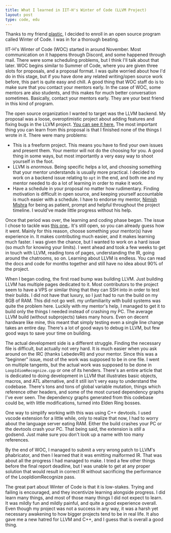```yaml
---
title: What I learned in IIT-H's Winter of Code (LLVM Project)
layout: post
type: code, edu
---
```


Thanks to my friend [plastic](https://akshitadixit.github.io/), I decided to enroll in an open source program
called Winter of Code. I was in for a thorough beating.

IIT-H's Winter of Code (WOC) started in around November. Most communication on it happens through Discord, and some 
happened through mail. There were some scheduling problems, but I think I'll talk about that later. WOC begins similar to
Summer of Code, where you are given three slots for proposals, and a 
proposal format. I was quite worried about how I'd do in this stage, but if you have done any related writing/open source work
before, this part is quite easy and chill. A good thing that WOC staff do is to make sure that you contact your mentors early.
In the case of WOC, some mentors are also students, and this makes for much better conversation sometimes. Basically, 
contact your mentors early. They are your best friend in this kind of program.

The open source organization I wanted to target was the LLVM backend. My proposal was a loose, overoptimistic project about
adding features and fixing bugs in the LLVM project.
[You can see it here.](https://docs.google.com/document/d/1oYlmuBohbZYsDE_3Ajp70blvm73SH5tryUoljzACAQs/edit?usp=sharing)
The most important thing you can learn from this proposal is that I finished none of the things I wrote in it. There were many
problems:
- This is a freeform project. This means you have to find your own issues and present them. Your mentor will not do the choosing
  for you. A good thing in some ways, but most importantly a very easy way to shoot yourself in the foot.
- LLVM is *enormous*. Being specific helps a lot, and choosing something that your mentor understands is usually more practical.
  I decided to work on a backend issue relating to `opt` in the end, and both me and my mentor needed to do a lot of learning 
  in order to make it work.
- Have a schedule in your proposal no matter how rudimentary. Finding motivation is difficult in open source, and keeping
  yourself accountable is much easier with a schedule.
I have to endorse my mentor, [Nimish Mishra](https://github.com/NimishMishra) for being as patient, prompt and helpful
throughout the project timeline. I would've made little progress without his help.

Once that period was over, the learning and coding phase began. The issue I chose to tackle was
[this one.](https://github.com/llvm/llvm-project/issues/50308#issuecomment-1007952551). It's still open, so you can already 
guess how it went. Mainly for this reason, choose something your mentor(s) have experience in. It makes contributing much 
easier, and it makes learning much faster. I was given the chance, but I wanted to work on a hard issue (so much for knowing 
your limits). I went ahead and took a few weeks to get in touch with LLVM, reading tons of pages, understanding the IR, going
around the chatrooms, so on. Learning about LLVM is endless. You can read the docs and code for months together and still have
no idea about 90% of the project.

When I began coding, the first road bump was building LLVM. Just building LLVM has multiple pages dedicated to it. Most 
contributors to the project seem to have a VPS or similar thing that they can SSH into in order to test their builds. I did not
have that luxury, so I just had to run the build on my 8GB of RAM. This did not go well. my unfamiliarity with build systems was
quite the problem here. Luckily with my mentor's help, I managed to get it to build only the things I needed instead of
crashing my PC. The average LLVM build (without subprojects) takes many hours. Even on decent hardware like mine, this meant
that simply testing even a single line change takes an entire day. There's a lot of good ways to debug in LLVM, but few good
ways to save your time on building.

The actual development side is a different struggle. Finding the necessary file is difficult, but actually not very hard. It is
much easier when you ask around on the IRC (thanks LebedevRI) and your mentor. Since this was a "beginner" issue, most of the
work was supposed to be in one file. I went on multiple tangents, but the actual work was supposed to be done in 
`LoopIdiomRecognize.cpp` or one of its henders. There's an entire article that is dedicated to doing development in LLVM that
illustrates basic objects, macros, and ATL alternative, and it still isn't very easy to understand the codebase. There's tons
and tons of global variable mutation, things which reference other headers, and some of the most cursed dependency graphs I've
ever seen. The dependency graphs generated from this codebase could be, with little modifications, turned into Elden Ring
bosses.

One way to simplify working with this was using C++ devtools. I used vscode extension for a little while, only to realize that
now, I had to worry about the language server eating RAM. Either the build crashes your PC or the devtools crash your PC. That
being said, the extension is *still* a godsend. Just make sure you don't look up a name with too many references.

By the end of WOC, I managed to submit a very wrong patch to LLVM's phabricator, and then I learned that it was emitting
malformed IR. That was about all the progress I had managed to make. I tried a few other things before the final report 
deadline, but I was unable to get at any proper solution that would result in correct IR without sacrificing the performance of
the LoopIdiomRecognize pass. 

The great part about Winter of Code is that it is low-stakes. Trying and failing is encouraged, and they incentivize learning
alongside progress. I did learn many things, and most of those many things I did not expect to learn. It was mildly fun and
mildly painful, and quite a good experience overall. Even though my project was not a success in any way, it was a harsh yet
necessary awakening to how bigger projects tend to be in real life. It also gave me a new hatred for LLVM and C++, and I guess
that is overall a good thing.
